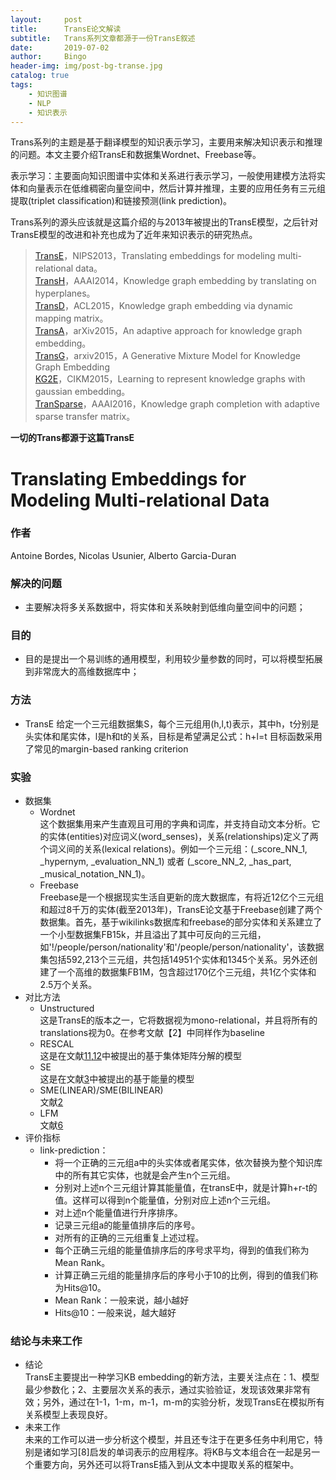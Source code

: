 ```yaml
---
layout:     post
title:      TransE论文解读
subtitle:   Trans系列文章都源于一份TransE叙述
date:       2019-07-02
author:     Bingo
header-img: img/post-bg-transe.jpg
catalog: true
tags:
    - 知识图谱
    - NLP
    - 知识表示
---
```


Trans系列的主题是基于翻译模型的知识表示学习，主要用来解决知识表示和推理的问题。本文主要介绍TransE和数据集Wordnet、Freebase等。

表示学习：主要面向知识图谱中实体和关系进行表示学习，一般使用建模方法将实体和向量表示在低维稠密向量空间中，然后计算并推理，主要的应用任务有三元组提取(triplet classification)和链接预测(link prediction)。

Trans系列的源头应该就是这篇介绍的与2013年被提出的TransE模型，之后针对TransE模型的改进和补充也成为了近年来知识表示的研究热点。

> [TransE](http://papers.nips.cc/paper/5071-translating-embeddings-for-modeling-multi-relational-data.pdf)，NIPS2013，Translating embeddings for modeling multi-relational data。<br>
> [TransH](http://xueshu.baidu.com/usercenter/paper/show?paperid=9880c513b8044b07a80a8df6cdfa0309&site=xueshu_se)，AAAI2014，Knowledge graph embedding by translating on hyperplanes。<br>
> [TransD](http://xueshu.baidu.com/usercenter/paper/show?paperid=b53cbe63d00b0060cc275f56dffdc477&site=xueshu_se)，ACL2015，Knowledge graph embedding via dynamic mapping matrix。<br>
> [TransA](https://arxiv.org/abs/1509.05490)，arXiv2015，An adaptive approach for knowledge graph embedding。<br>
> [TransG](https://arxiv.org/abs/1509.05488)，arxiv2015，A Generative Mixture Model for Knowledge Graph Embedding<br>
> [KG2E](http://xueshu.baidu.com/usercenter/paper/show?paperid=c3cfeb74056607a49ea950f57f16fde1&site=xueshu_se)，CIKM2015，Learning to represent knowledge graphs with gaussian embedding。<br>
> [TranSparse](http://xueshu.baidu.com/usercenter/paper/show?paperid=dd1ffb654749aed5c4d35bdc88311766&site=xueshu_se)，AAAI2016，Knowledge graph completion with adaptive sparse transfer matrix。<br>

**一切的Trans都源于这篇TransE**
# Translating Embeddings for Modeling Multi-relational Data
### 作者
Antoine Bordes, Nicolas Usunier, Alberto Garcia-Duran
### 解决的问题
- 主要解决将多关系数据中，将实体和关系映射到低维向量空间中的问题；
### 目的
- 目的是提出一个易训练的通用模型，利用较少量参数的同时，可以将模型拓展到非常庞大的高维数据库中；
### 方法
- TransE
给定一个三元组数据集S，每个三元组用(h,l,t)表示，其中h，t分别是头实体和尾实体，l是h和t的关系，目标是希望满足公式：h+l=t
目标函数采用了常见的margin-based ranking criterion
### 实验
- 数据集
    - Wordnet<br>
        这个数据集用来产生直观且可用的字典和词库，并支持自动文本分析。它的实体(entities)对应词义(word_senses)，关系(relationships)定义了两个词义间的关系(lexical relations)。例如一个三元组：(_score_NN_1, _hypernym, _evaluation_NN_1) 或者 (_score_NN_2, _has_part, _musical_notation_NN_1)。
    - Freebase<br>
        Freebase是一个根据现实生活自更新的庞大数据库，有将近12亿个三元组和超过8千万的实体(截至2013年)，TransE论文基于Freebase创建了两个数据集。首先，基于wikilinks数据库和freebase的部分实体和关系建立了一个小型数据集FB15k，并且溢出了其中可反向的三元组，如'!/people/person/nationality'和'/people/person/nationality'，该数据集包括592,213个三元组，共包括14951个实体和1345个关系。另外还创建了一个高维的数据集FB1M，包含超过170亿个三元组，共1亿个实体和2.5万个关系。
- 对比方法
    - Unstructured<br>
        这是TransE的版本之一，它将数据视为mono-relational，并且将所有的translations视为0。在参考文献【2】中同样作为baseline
    - RESCAL<br>
        这是在文献[11](http://xueshu.baidu.com/usercenter/paper/show?paperid=707aa2c712e6a058a35724f692f8fc6e&site=xueshu_se),[12](http://xueshu.baidu.com/usercenter/paper/show?paperid=7a91fe5aca731275fba16bef538f5662&site=xueshu_se)中被提出的基于集体矩阵分解的模型
    - SE<br>
        这是在文献[3](http://www.utc.fr/~bordesan/dokuwiki/_media/en/bordes11snowbird.pdf)中被提出的基于能量的模型
    - SME(LINEAR)/SME(BILINEAR)<br>
        文献[2](https://arxiv.org/abs/1301.3485v2)
    - LFM<br>
        文献[6](http://xueshu.baidu.com/usercenter/paper/show?paperid=7bd1fe7364cba617444ef352c7184d77&site=xueshu_se)
- 评价指标
    - link-prediction：
        - 将一个正确的三元组a中的头实体或者尾实体，依次替换为整个知识库中的所有其它实体，也就是会产生n个三元组。
        - 分别对上述n个三元组计算其能量值，在transE中，就是计算h+r-t的值。这样可以得到n个能量值，分别对应上述n个三元组。
        - 对上述n个能量值进行升序排序。
        - 记录三元组a的能量值排序后的序号。
        - 对所有的正确的三元组重复上述过程。
        - 每个正确三元组的能量值排序后的序号求平均，得到的值我们称为Mean Rank。
        - 计算正确三元组的能量排序后的序号小于10的比例，得到的值我们称为Hits@10。
        - Mean Rank：一般来说，越小越好
        - Hits@10：一般来说，越大越好
### 结论与未来工作
- 结论<br>
TransE主要提出一种学习KB embedding的新方法，主要关注点在：1、模型最少参数化；2、主要层次关系的表示，通过实验验证，发现该效果非常有效；另外，通过在1-1，1-m，m-1，m-m的实验分析，发现TransE在模拟所有关系模型上表现良好。
- 未来工作<br>
未来的工作可以进一步分析这个模型，并且还专注于在更多任务中利用它，特别是诸如学习[8]启发的单词表示的应用程序。将KB与文本组合在一起是另一个重要方向，另外还可以将TransE插入到从文本中提取关系的框架中。
